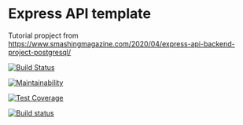# Express API template

Tutorial propject from  https://www.smashingmagazine.com/2020/04/express-api-backend-project-postgresql/

[![Build Status](https://travis-ci.com/michaelruhnau/Express-API-Template.svg?branch=master)](https://travis-ci.com/michaelruhnau/Express-API-Template)

[![Maintainability](https://api.codeclimate.com/v1/badges/8a5b1deafee17c02df97/maintainability)](https://codeclimate.com/github/michaelruhnau/Express-API-Template/maintainability)

[![Test Coverage](https://api.codeclimate.com/v1/badges/8a5b1deafee17c02df97/test_coverage)](https://codeclimate.com/github/michaelruhnau/Express-API-Template/test_coverage)

[![Build status](https://ci.appveyor.com/api/projects/status/34aqq9gko0jgr2ee/branch/master?svg=true)](https://ci.appveyor.com/project/michaelruhnau/express-api-template/branch/master)
